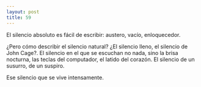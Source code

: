 ```yaml
---
layout: post
title: 59
---
```


El silencio absoluto es fácil de escribir: austero, vacío, enloquecedor.

¿Pero cómo describir el silencio natural? 
¿El silencio lleno, el silencio de John Cage?. El silencio en el que se escuchan no nada, sino la brisa nocturna, las teclas del computador, el latido del corazón. 
El silencio de un susurro, de un suspiro.

Ese silencio que se vive intensamente.
